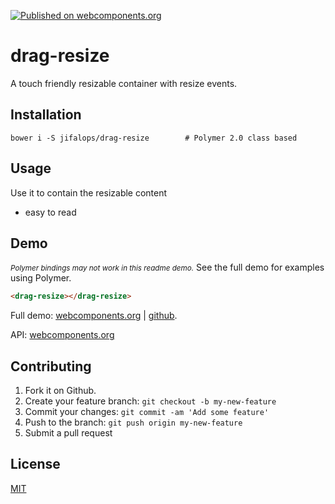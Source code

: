 [![Published on webcomponents.org](https://img.shields.io/badge/webcomponents.org-published-blue.svg)](https://www.webcomponents.org/element/jifalops/drag-resize)

# drag-resize
A touch friendly resizable container with resize events.

## Installation

```
bower i -S jifalops/drag-resize        # Polymer 2.0 class based
```

## Usage
Use it to contain the resizable content
* easy to read

## Demo
<!-- Remove ONE or BOTH -->
<small><i>Polymer bindings may not work in this readme demo.</i></small>
See the full demo for examples using Polymer.

<!--
```
<custom-element-demo>
  <dom-bind>
    <template is="dom-bind">
      <script src="../webcomponentsjs/webcomponents-lite.js"></script>
      <link rel="import" href="drag-resize.html">
      <next-code-block></next-code-block>
    </template>
  </dom-bind>
</custom-element-demo>
```
-->

```html
<drag-resize></drag-resize>
```

Full demo:
[webcomponents.org](https://www.webcomponents.org/element/jifalops/drag-resize/demo/demo/index.html)
| [github](https://jifalops.github.io/drag-resize/components/drag-resize/demo/).

API: [webcomponents.org](https://www.webcomponents.org/element/jifalops/drag-resize/drag-resize)


## Contributing

1. Fork it on Github.
2. Create your feature branch: `git checkout -b my-new-feature`
3. Commit your changes: `git commit -am 'Add some feature'`
4. Push to the branch: `git push origin my-new-feature`
5. Submit a pull request

## License

[MIT](https://opensource.org/licenses/MIT)
